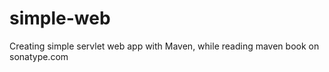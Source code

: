 simple-web
==========

Creating simple servlet web app with Maven, while reading maven book on sonatype.com